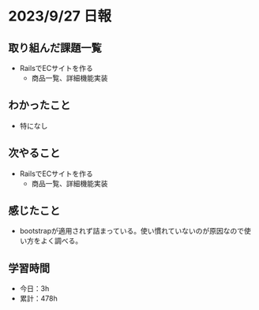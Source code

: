 # 2023/9/27 日報
## 取り組んだ課題一覧
- RailsでECサイトを作る
  - 商品一覧、詳細機能実装

## わかったこと
- 特になし

## 次やること
- RailsでECサイトを作る
  - 商品一覧、詳細機能実装

## 感じたこと
- bootstrapが適用されず詰まっている。使い慣れていないのが原因なので使い方をよく調べる。

## 学習時間
- 今日：3h
- 累計：478h
